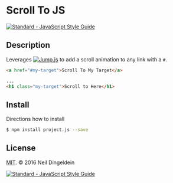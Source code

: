 # Scroll To JS
[![Standard - JavaScript Style Guide](https://img.shields.io/badge/code%20style-standard-brightgreen.svg)](http://standardjs.com/)

## Description
Leverages [![Jump.js](http://callmecavs.com/jump.js/)](http://standardjs.com/) to add a scroll animation to any link with a `#`.

```html
<a href="#my-target">Scroll To My Target</a>

...
<h1 class="my-target">Scroll to Here</h1>

``` 

## Install
Directions how to install

```bash
$ npm install project.js --save
```


## License

[MIT](https://opensource.org/licenses/MIT). © 2016 Neil Dingeldein

[![Standard - JavaScript Style Guide](https://cdn.rawgit.com/feross/standard/master/badge.svg)](https://github.com/feross/standard)